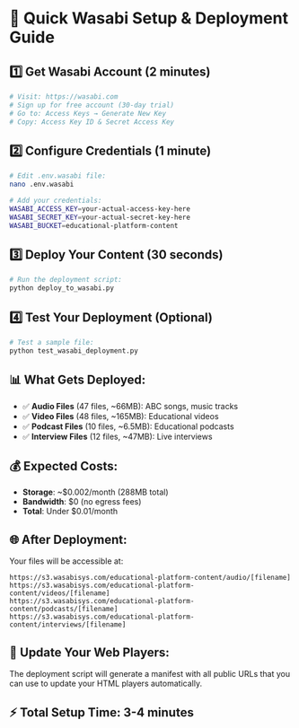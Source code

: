 # 🚀 Quick Wasabi Setup & Deployment Guide

## 1️⃣ **Get Wasabi Account** (2 minutes)
```bash
# Visit: https://wasabi.com
# Sign up for free account (30-day trial)
# Go to: Access Keys → Generate New Key
# Copy: Access Key ID & Secret Access Key
```

## 2️⃣ **Configure Credentials** (1 minute)
```bash
# Edit .env.wasabi file:
nano .env.wasabi

# Add your credentials:
WASABI_ACCESS_KEY=your-actual-access-key-here
WASABI_SECRET_KEY=your-actual-secret-key-here
WASABI_BUCKET=educational-platform-content
```

## 3️⃣ **Deploy Your Content** (30 seconds)
```bash
# Run the deployment script:
python deploy_to_wasabi.py
```

## 4️⃣ **Test Your Deployment** (Optional)
```bash
# Test a sample file:
python test_wasabi_deployment.py
```

## 📊 **What Gets Deployed:**
- ✅ **Audio Files** (47 files, ~66MB): ABC songs, music tracks
- ✅ **Video Files** (48 files, ~165MB): Educational videos  
- ✅ **Podcast Files** (10 files, ~6.5MB): Educational podcasts
- ✅ **Interview Files** (12 files, ~47MB): Live interviews

## 💰 **Expected Costs:**
- **Storage**: ~$0.002/month (288MB total)
- **Bandwidth**: $0 (no egress fees)
- **Total**: Under $0.01/month

## 🌐 **After Deployment:**
Your files will be accessible at:
```
https://s3.wasabisys.com/educational-platform-content/audio/[filename]
https://s3.wasabisys.com/educational-platform-content/videos/[filename]
https://s3.wasabisys.com/educational-platform-content/podcasts/[filename]
https://s3.wasabisys.com/educational-platform-content/interviews/[filename]
```

## 🔄 **Update Your Web Players:**
The deployment script will generate a manifest with all public URLs that you can use to update your HTML players automatically.

## ⚡ **Total Setup Time: 3-4 minutes**
